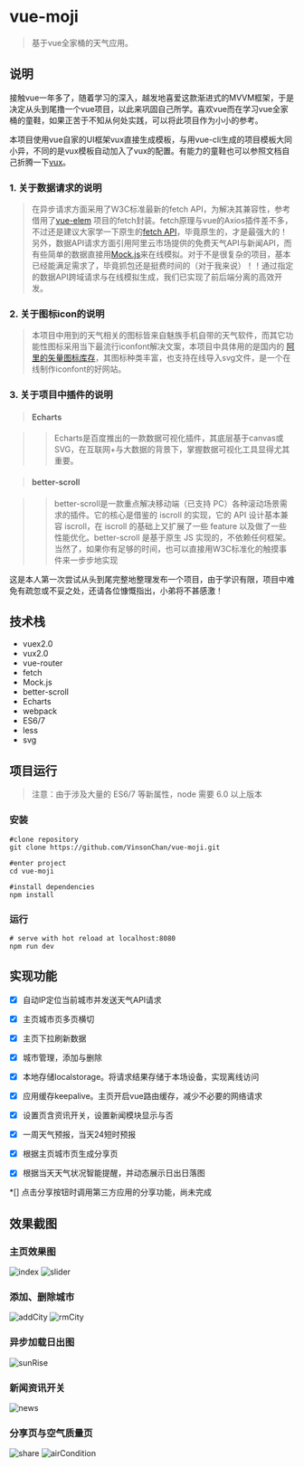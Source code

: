 # vue-moji

> 基于vue全家桶的天气应用。

## 说明

接触vue一年多了，随着学习的深入，越发地喜爱这款渐进式的MVVM框架，于是决定从头到尾撸一个vue项目，以此来巩固自己所学。喜欢vue而在学习vue全家桶的童鞋，如果正苦于不知从何处实践，可以将此项目作为小小的参考。

本项目使用vue自家的UI框架vux直接生成模板，与用vue-cli生成的项目模板大同小异，不同的是vux模板自动加入了vux的配置。有能力的童鞋也可以参照文档自己折腾一下[vux](https://doc.vux.li/zh-CN/install/npm.html)。

### 1. 关于数据请求的说明

>在异步请求方面采用了W3C标准最新的fetch API，为解决其兼容性，参考借用了[vue-elem](https://github.com/bailicangdu/vue2-elm) 项目的fetch封装。fetch原理与vue的Axios插件差不多，不过还是建议大家学一下原生的[fetch API](https://www.w3cschool.cn/fetch_api/)，毕竟原生的，才是最强大的！
>另外，数据API请求方面引用阿里云市场提供的免费天气API与新闻API，而有些简单的数据直接用[Mock.js](http://mockjs.com/)来在线模拟。对于不是很复杂的项目，基本已经能满足需求了，毕竟抓包还是挺费时间的（对于我来说）！！通过指定的数据API跨域请求与在线模拟生成，我们已实现了前后端分离的高效开发。

### 2. 关于图标icon的说明

>本项目中用到的天气相关的图标皆来自魅族手机自带的天气软件，而其它功能性图标采用当下最流行iconfont解决文案，本项目中具体用的是国内的 [阿里的矢量图标库存](http://www.iconfont.cn/)，其图标种类丰富，也支持在线导入svg文件，是一个在线制作iconfont的好网站。

### 3. 关于项目中插件的说明

>#### Echarts

>>Echarts是百度推出的一款数据可视化插件，其底层基于canvas或SVG，在互联网+与大数据的背景下，掌握数据可视化工具显得尤其重要。

>#### better-scroll

>>better-scroll是一款重点解决移动端（已支持 PC）各种滚动场景需求的插件。它的核心是借鉴的 iscroll 的实现，它的 API 设计基本兼容 iscroll，在 iscroll 的基础上又扩展了一些 feature 以及做了一些性能优化。better-scroll 是基于原生 JS 实现的，不依赖任何框架。当然了，如果你有足够的时间，也可以直接用W3C标准化的触摸事件来一步步地实现

这是本人第一次尝试从头到尾完整地整理发布一个项目，由于学识有限，项目中难免有疏忽或不妥之处，还请各位慷慨指出，小弟将不甚感激！

## 技术栈

* vuex2.0
* vux2.0
* vue-router
* fetch
* Mock.js
* better-scroll
* Echarts
* webpack
* ES6/7
* less
* svg

## 项目运行

>注意：由于涉及大量的 ES6/7 等新属性，node 需要 6.0 以上版本

### 安装

	#clone repository
	git clone https://github.com/VinsonChan/vue-moji.git
	
	#enter project
	cd vue-moji
	
	#install dependencies
	npm install

### 运行

	# serve with hot reload at localhost:8080
	npm run dev

## 实现功能

*[x] 自动IP定位当前城市并发送天气API请求

*[x] 主页城市页多页横切

*[x] 主页下拉刷新数据

*[x] 城市管理，添加与删除

*[x] 本地存储localstorage。将请求结果存储于本场设备，实现离线访问

*[x] 应用缓存keepalive。主页开启vue路由缓存，减少不必要的网络请求

*[x] 设置页含资讯开关，设置新闻模块显示与否

*[x] 一周天气预报，当天24短时预报

*[x] 根据主页城市页生成分享页

*[x] 根据当天天气状况智能提醒，并动态展示日出日落图

*[] 点击分享按钮时调用第三方应用的分享功能，尚未完成

## 效果截图

### 主页效果图

![index](https://github.com/VinsonChan/ImageCache/raw/moji/moji/1index.gif)
![slider](https://github.com/VinsonChan/ImageCache/raw/moji/moji/3slideX.gif)

### 添加、删除城市

![addCity](https://github.com/VinsonChan/ImageCache/raw/moji/moji/2addCity.gif)
![rmCity](https://github.com/VinsonChan/ImageCache/raw/moji/moji/4removCity.gif)

### 异步加载日出图

![sunRise](https://github.com/VinsonChan/ImageCache/raw/moji/moji/5sunrise.gif)

### 新闻资讯开关

![news](https://github.com/VinsonChan/ImageCache/raw/moji/moji/7news.gif)

### 分享页与空气质量页

![share](https://github.com/VinsonChan/ImageCache/raw/moji/moji/8share.gif)
![airCondition](https://github.com/VinsonChan/ImageCache/raw/moji/moji/6air.gif)
